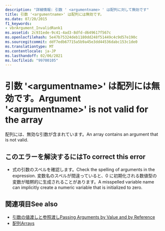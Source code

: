 ```yaml
---
description: "詳細情報: 引数 ' <argumentname> ' は配列に対して無効です"
title: 引数 '<argumentname>' は配列には無効です。
ms.date: 07/20/2015
f1_keywords:
- vbrArgument_InvalidRank1
ms.assetid: 2c931ede-9c41-4ad3-8dfd-d649617f567c
ms.openlocfilehash: 5e47b75324deb1180dd248f51449c4c9d57e190c
ms.sourcegitcommit: ddf7edb67715a5b9a45e3dd44536dabc153c1de0
ms.translationtype: MT
ms.contentlocale: ja-JP
ms.lasthandoff: 02/06/2021
ms.locfileid: "99700105"
---
```

# <a name="argument-argumentname-is-not-valid-for-the-array"></a><span data-ttu-id="17c3f-103">引数 '\<argumentname>' は配列には無効です。</span><span class="sxs-lookup"><span data-stu-id="17c3f-103">Argument '\<argumentname>' is not valid for the array</span></span>

<span data-ttu-id="17c3f-104">配列には、無効な引数が含まれています。</span><span class="sxs-lookup"><span data-stu-id="17c3f-104">An array contains an argument that is not valid.</span></span>  
  
## <a name="to-correct-this-error"></a><span data-ttu-id="17c3f-105">このエラーを解決するには</span><span class="sxs-lookup"><span data-stu-id="17c3f-105">To correct this error</span></span>  
  
- <span data-ttu-id="17c3f-106">式の引数のスペルを確認します。</span><span class="sxs-lookup"><span data-stu-id="17c3f-106">Check the spelling of arguments in the expression.</span></span> <span data-ttu-id="17c3f-107">変数名のスペルが間違っていると、0 に初期化される数値型の変数が暗黙的に生成されることがあります。</span><span class="sxs-lookup"><span data-stu-id="17c3f-107">A misspelled variable name can implicitly create a numeric variable that is initialized to zero.</span></span>  
  
## <a name="see-also"></a><span data-ttu-id="17c3f-108">関連項目</span><span class="sxs-lookup"><span data-stu-id="17c3f-108">See also</span></span>

- [<span data-ttu-id="17c3f-109">引数の値渡しと参照渡し</span><span class="sxs-lookup"><span data-stu-id="17c3f-109">Passing Arguments by Value and by Reference</span></span>](../programming-guide/language-features/procedures/passing-arguments-by-value-and-by-reference.md)
- [<span data-ttu-id="17c3f-110">配列</span><span class="sxs-lookup"><span data-stu-id="17c3f-110">Arrays</span></span>](../programming-guide/language-features/arrays/index.md)

